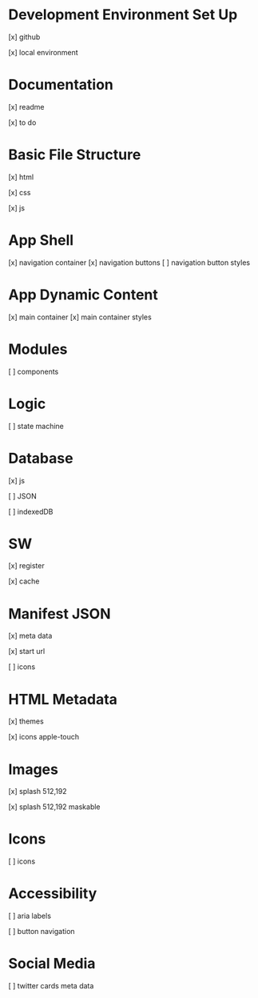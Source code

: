 # Development Environment Set Up

[x] github

[x] local environment

# Documentation

[x] readme

[x] to do

# Basic File Structure

[x] html

[x] css

[x] js

# App Shell

[x] navigation container
[x] navigation buttons
[ ] navigation button styles

# App Dynamic Content

[x] main container
[x] main container styles

# Modules

[ ] components

# Logic

[ ] state machine

# Database

[x] js

[ ] JSON

[ ] indexedDB

# SW

[x] register

[x] cache

# Manifest JSON

[x] meta data

[x] start url

[ ] icons

# HTML Metadata

[x] themes

[x] icons apple-touch

# Images

[x] splash 512,192

[x] splash 512,192 maskable

# Icons

[ ] icons

# Accessibility

[ ] aria labels

[ ] button navigation

# Social Media

[ ] twitter cards meta data
